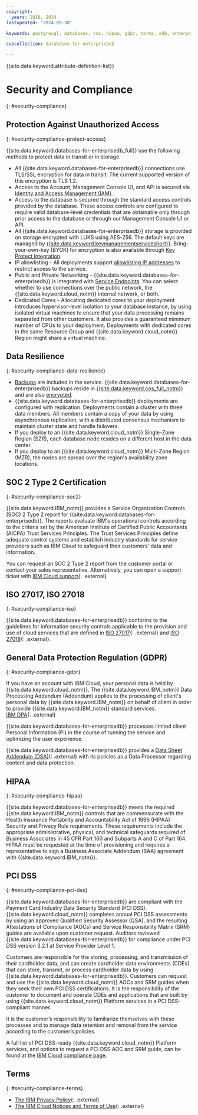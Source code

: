 ```yaml
---
copyright:
  years: 2018, 2024
lastupdated: "2024-09-30"

keywords: postgresql, databases, soc, hipaa, gdpr, terms, edb, enterprisedb

subcollection: databases-for-enterprisedb

---
```


{{site.data.keyword.attribute-definition-list}}

# Security and Compliance
{: #security-compliance}

## Protection Against Unauthorized Access
{: #security-compliance-protect-access}

{{site.data.keyword.databases-for-enterprisedb_full}} use the following methods to protect data in transit or in storage.
- All {{site.data.keyword.databases-for-enterprisedb}} connections use TLS/SSL encryption for data in transit. The current supported version of this encryption is TLS 1.2.
- Access to the Account, Management Console UI, and API is secured via [Identity and Access Management (IAM)](/docs/databases-for-enterprisedb?topic=cloud-databases-iam).
- Access to the database is secured through the standard access controls provided by the database. These access controls are configured to require valid database-level credentials that are obtainable only through prior access to the database or through our Management Console UI or API.
- All {{site.data.keyword.databases-for-enterprisedb}} storage is provided on storage encrypted with LUKS using AES-256. The default keys are managed by [{{site.data.keyword.keymanagementserviceshort}}](/docs/key-protect?topic=key-protect-about). Bring-your-own-key (BYOK) for encryption is also available through [Key Protect Integration](/docs/databases-for-enterprisedb?topic=cloud-databases-key-protect).
- IP allowlisting - All deployments support [allowlisting IP addresses](/docs/databases-for-enterprisedb?topic=cloud-databases-allowlisting) to restrict access to the service.
- Public and Private Networking - {{site.data.keyword.databases-for-enterprisedb}} is integrated with [Service Endpoints](/docs/databases-for-enterprisedb?topic=cloud-databases-service-endpoints). You can select whether to use connections over the public network, the {{site.data.keyword.cloud_notm}} internal network, or both.
- Dedicated Cores - Allocating dedicated cores to your deployment introduces hypervisor-level isolation to your database instance, by using isolated virtual machines to ensure that your data processing remains separated from other customers. It also provides a guaranteed minimum number of CPUs to your deployment. Deployments with dedicated cores in the same Resource Group and {{site.data.keyword.cloud_notm}} Region might share a virtual machine.

## Data Resilience
{: #security-compliance-data-resilience}

- [Backups](/docs/databases-for-enterprisedb?topic=cloud-databases-dashboard-backups) are included in the service. {{site.data.keyword.databases-for-enterprisedb}} backups reside in [{{site.data.keyword.cos_full_notm}}](/docs/cloud-object-storage?topic=cloud-object-storage-about-cloud-object-storage&cloud-object-storage-about-cloud-object-storage) and are also [encrypted](/docs/cloud-object-storage?topic=cloud-object-storage-security).
- {{site.data.keyword.databases-for-enterprisedb}} deployments are configured with replication. Deployments contain a cluster with three data members. All members contain a copy of your data by using asynchronous replication, with a distributed consensus mechanism to maintain cluster state and handle failovers. 
- If you deploy to an {{site.data.keyword.cloud_notm}} Single-Zone Region (SZR), each database node resides on a different host in the data center. 
- If you deploy to an {{site.data.keyword.cloud_notm}} Multi-Zone Region (MZR), the nodes are spread over the region's availability zone locations. 

## SOC 2 Type 2 Certification
{: #security-compliance-soc2}

{{site.data.keyword.IBM_notm}} provides a Service Organization Controls (SOC) 2 Type 2 report for {{site.data.keyword.databases-for-enterprisedb}}. The reports evaluate IBM's operational controls according to the criteria set by the American Institute of Certified Public Accountants (AICPA) Trust Services Principles. The Trust Services Principles define adequate control systems and establish industry standards for service providers such as IBM Cloud to safeguard their customers' data and information.

You can request an SOC 2 Type 2 report from the customer portal or contact your sales representative. Alternatively, you can open a support ticket with [IBM Cloud support](https://cloud.ibm.com/unifiedsupport/supportcenter){: .external}

## ISO 27017, ISO 27018
{: #security-compliance-iso}

{{site.data.keyword.databases-for-enterprisedb}} conforms to the guidelines for information security controls applicable to the provision and use of cloud services that are defined in [ISO 27017](https://www.iso.org/standard/43757.html){: .external} and [ISO 27018](https://www.iso.org/standard/76559.html){: .external}.

## General Data Protection Regulation (GDPR) 
{: #security-compliance-gdpr}

If you have an account with IBM Cloud, your personal data is held by {{site.data.keyword.cloud_notm}}. The {{site.data.keyword.IBM_notm}} Data Processing Addendum (Addendum) applies to the processing of client's personal data by {{site.data.keyword.IBM_notm}} on behalf of client in order to provide {{site.data.keyword.IBM_notm}} standard services.  
[IBM DPA](https://www.ibm.com/support/customer/zz/en/dpa.html){: .external}

{{site.data.keyword.databases-for-enterprisedb}} processes limited client Personal Information (PI) in the course of running the service and optimizing the user experience. 

{{site.data.keyword.databases-for-enterprisedb}} provides a [Data Sheet Addendum (DSA)](https://www.ibm.com/software/reports/compatibility/clarity-reports/report/html/softwareReqsForProduct?deliverableId=CD09D2E06DC811E8A0B560E89C071ECC){: .external} with its policies as a Data Processor regarding content and data protection. 

## HIPAA
{: #security-compliance-hipaa}

{{site.data.keyword.databases-for-enterprisedb}} meets the required {{site.data.keyword.IBM_notm}} controls that are commensurate with the Health Insurance Portability and Accountability Act of 1996 (HIPAA) Security and Privacy Rule requirements. These requirements include the appropriate administrative, physical, and technical safeguards required of Business Associates in 45 CFR Part 160 and Subparts A and C of Part 164. HIPAA must be requested at the time of provisioning and requires a representative to sign a Business Associate Addendum (BAA) agreement with {{site.data.keyword.IBM_notm}}.

## PCI DSS
{: #security-compliance-pci-dss}

{{site.data.keyword.databases-for-enterprisedb}} are compliant with the Payment Card Industry Data Security Standard (PCI DSS). {{site.data.keyword.cloud_notm}} completes annual PCI DSS assessments by using an approved Qualified Security Assessor (QSA), and the resulting Attestations of Compliance (AOCs) and Service Responsibility Matrix (SRM) guides are available upon customer request. Auditors reviewed {{site.data.keyword.databases-for-enterprisedb}} for compliance under PCI DSS version 3.2.1 at Service Provider Level 1. 

Customers are responsible for the storing, processing, and transmission of their cardholder data, and can create cardholder data environments (CDEs) that can store, transmit, or process cardholder data by using {{site.data.keyword.databases-for-enterprisedb}}. Customers can request and use the {{site.data.keyword.cloud_notm}} AOCs and SRM guides when they seek their own PCI DSS certifications. It is the responsibility of the customer to document and operate CDEs and applications that are built by using {{site.data.keyword.cloud_notm}} Platform services in a PCI DSS-compliant manner.

It is the customer’s responsibility to familiarize themselves with these processes and to manage data retention and removal from the service according to the customer’s policies.

A full list of PCI DSS-ready {{site.data.keyword.cloud_notm}} Platform services, and options to request a PCI DSS AOC and SRM guide, can be found at the [IBM Cloud compliance page](https://www.ibm.com/cloud/compliance/industry).

## Terms
{: #security-compliance-terms}

- [The IBM Privacy Policy](https://www.ibm.com/privacy/us/en/){: .external}
- [The IBM Cloud Notices and Terms of Use](/docs/overview/terms-of-use?topic=overview-terms){: .external}
